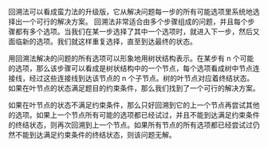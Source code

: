 回溯法可以看成蛮力法的升级版，它从解决问题每一步的所有可能选项里系统地选择出一个可行的解决方案。
回溯法非常适合由多个步骤组成的问题，并且每个步骤都有多个选项。当我们在某一步选择了其中一个选项时，就进入下一步，然后又面临新的选项。我们就这样重复选择，直至到达最终的状态。

用回溯法解决的问题的所有选项可以形象地用树状结构表示。在某步有 n 个可能的选项，那么该步骤可以看成是树状结构中的一个节点，每个选项看成树中节点连接线，经过这些连接线到达该节点的 n 个子节点。树的叶节点对应着终结状态。如果在叶节点的状态满足题目的约束条件，那么我们找到了一个可行的解决方案。

如果在叶节点的状态不满足约束条件，那么只好回溯到它的上一个节点再尝试其他的选项。如果上一个节点所有可能的选项都已经试过，并且不能到达满足约束条件的终结状态，则再次回溯到上一个节点。如果所有节点的所有选项都已经尝试过仍然不能到达满足约束条件的终结状态，则该问题无解。